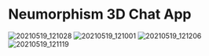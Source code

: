 # Neumorphism 3D Chat App

![20210519_121028](https://user-images.githubusercontent.com/83895108/118770302-ca1a5900-b89e-11eb-9a10-0dc9d6d8dbdf.gif) 
![20210519_121001](https://user-images.githubusercontent.com/83895108/118770374-e28a7380-b89e-11eb-9057-08c01a87bca4.gif)
![20210519_121206](https://user-images.githubusercontent.com/83895108/118788266-3f8f2500-b8b1-11eb-844c-6aa28478a1a7.gif)
![20210519_121119](https://user-images.githubusercontent.com/83895108/118788358-5766a900-b8b1-11eb-9727-6c28a8edb64e.gif)

